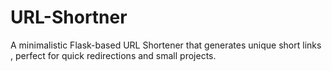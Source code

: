 # URL-Shortner
A minimalistic Flask-based URL Shortener that generates unique short links , perfect for quick redirections and small projects.
